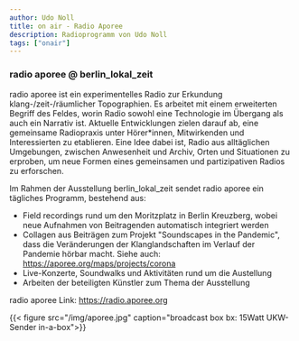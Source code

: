 ```yaml
---
author: Udo Noll
title: on air - Radio Aporee
description: Radioprogramm von Udo Noll
tags: ["onair"]
---
```


### radio aporee @ berlin_lokal_zeit

radio aporee ist ein experimentelles Radio zur Erkundung klang-/zeit-/räumlicher Topographien. Es arbeitet mit einem erweiterten Begriff des Feldes, worin Radio sowohl eine Technologie im Übergang als auch ein Narrativ ist. Aktuelle Entwicklungen zielen darauf ab, eine gemeinsame Radiopraxis unter Hörer*innen, Mitwirkenden und Interessierten zu etablieren. Eine Idee dabei ist, Radio aus alltäglichen Umgebungen, zwischen Anwesenheit und Archiv, Orten und Situationen zu erproben, um neue Formen eines gemeinsamen und partizipativen Radios zu erforschen.

Im Rahmen der Ausstellung berlin_lokal_zeit sendet radio aporee ein tägliches Programm, bestehend aus:

* Field recordings rund um den Moritzplatz in Berlin Kreuzberg, wobei neue Aufnahmen von Beitragenden automatisch integriert werden
* Collagen aus Beiträgen zum Projekt "Soundscapes in the Pandemic", dass die Veränderungen der Klanglandschaften im Verlauf der Pandemie hörbar macht. Siehe auch: https://aporee.org/maps/projects/corona
* Live-Konzerte, Soundwalks und Aktivitäten rund um die Austellung
* Arbeiten der beteiligten Künstler zum Thema der Ausstellung

radio aporee Link: https://radio.aporee.org


{{< figure src="/img/aporee.jpg" caption="broadcast box bx: 15Watt UKW-Sender in-a-box">}}
